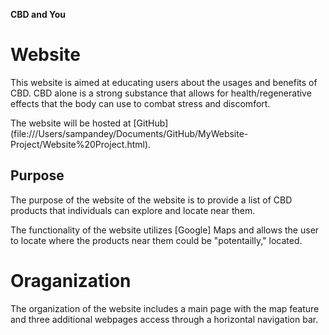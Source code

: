 **CBD and You**

# Website

This website is aimed at educating users about the usages and benefits of CBD. CBD alone is a strong substance that allows for health/regenerative effects that the body can use to combat stress and discomfort. 

The website will be hosted at [GitHub] (file:///Users/sampandey/Documents/GitHub/MyWebsite-Project/Website%20Project.html).

## Purpose

The purpose of the website of the website is to provide a list of CBD products that individuals can explore and locate near them. 

The functionality of the website utilizes [Google] Maps and allows the user to locate where the products near them could be "potentailly," located. 

# Oraganization

The organization of the website includes a main page with the map feature and three additional webpages access through a horizontal navigation bar. 
